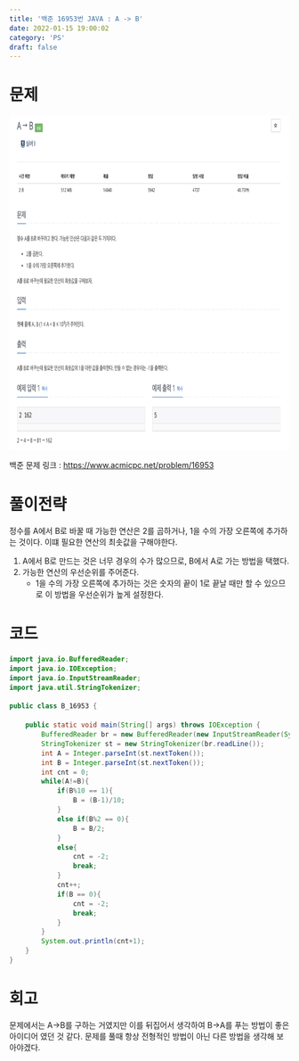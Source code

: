 ```yaml
---
title: '백준 16953번 JAVA : A -> B'
date: 2022-01-15 19:00:02
category: 'PS'
draft: false
---
```


# 문제

<p align="center"><img src="1.png" height="600px" width="600px"></p>

백준 문제 링크 : https://www.acmicpc.net/problem/16953

# 풀이전략

정수를 A에서 B로 바꿀 때 가능한 연산은 2를 곱하거나, 1을 수의 가장 오른쪽에 추가하는 것이다. 이떄 필요한 연산의 최솟값을 구해야한다.

1. A에서 B로 만드는 것은 너무 경우의 수가 많으므로, B에서 A로 가는 방법을 택했다.
2. 가능한 연산의 우선순위를 주어준다.
   - 1을 수의 가장 오른쪽에 추가하는 것은 숫자의 끝이 1로 끝날 때만 할 수 있으므로 이 방법을 우선순위가 높게 설정한다.

# 코드

```java
import java.io.BufferedReader;
import java.io.IOException;
import java.io.InputStreamReader;
import java.util.StringTokenizer;

public class B_16953 {

    public static void main(String[] args) throws IOException {
        BufferedReader br = new BufferedReader(new InputStreamReader(System.in));
        StringTokenizer st = new StringTokenizer(br.readLine());
        int A = Integer.parseInt(st.nextToken());
        int B = Integer.parseInt(st.nextToken());
        int cnt = 0;
        while(A!=B){
            if(B%10 == 1){
                B = (B-1)/10;
            }
            else if(B%2 == 0){
                B = B/2;
            }
            else{
                cnt = -2;
                break;
            }
            cnt++;
            if(B == 0){
                cnt = -2;
                break;
            }
        }
        System.out.println(cnt+1);
    }
}

```

# 회고

문제에서는 A->B를 구하는 거였지만 이를 뒤집어서 생각하여 B->A를 푸는 방법이 좋은 아이디어 였던 것 같다. 문제를 풀때 항상 전형적인 방법이 아닌 다른 방법을 생각해 보아야겠다.
